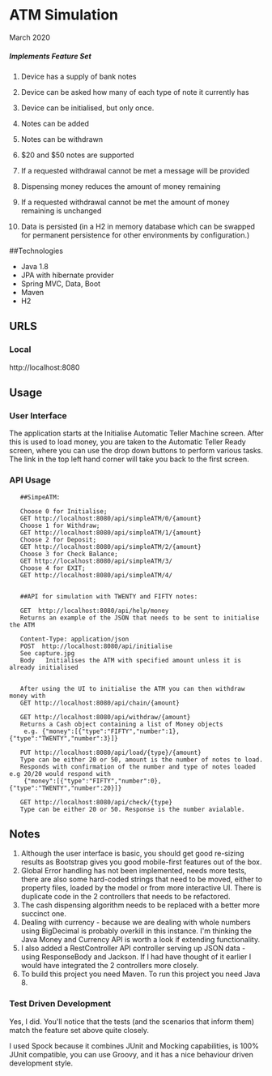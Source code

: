 
# ATM Simulation

 March 2020

##### Implements Feature Set

1. Device has a supply of bank notes

2. Device can be asked how many of each type of note it currently has

3. Device can be initialised, but only once.

4. Notes can be added

5. Notes can be withdrawn

6. $20 and $50 notes are supported

7. If a requested withdrawal cannot be met a message will be provided

8. Dispensing money reduces the amount of money remaining

9. If a requested withdrawal cannot be met the amount of money remaining is unchanged

10. Data is persisted (in a H2 in memory database which can be swapped for permanent persistence for other environments
by configuration.)

##Technologies

- Java 1.8
- JPA with hibernate provider
- Spring MVC, Data, Boot
- Maven
- H2


## URLS

### Local

http://localhost:8080

## Usage

### User Interface

The application starts at the Initialise Automatic Teller Machine screen. After this is used to load money, 
you are taken to the Automatic Teller Ready screen, where you can use the drop down buttons to perform 
various tasks. The link in the top left hand corner will take you back to the first screen. 

### API Usage

	   ##SimpeATM:
	   	   
	   Choose 0 for Initialise;
	   GET http://localhost:8080/api/simpleATM/0/{amount}
	   Choose 1 for Withdraw;
	   GET http://localhost:8080/api/simpleATM/1/{amount}
	   Choose 2 for Deposit;
	   GET http://localhost:8080/api/simpleATM/2/{amount}
	   Choose 3 for Check Balance;
	   GET http://localhost:8080/api/simpleATM/3/
	   Choose 4 for EXIT;
	   GET http://localhost:8080/api/simpleATM/4/	


	   ##API for simulation with TWENTY and FIFTY notes:
	   
	   GET  http://localhost:8080/api/help/money   
	   Returns an example of the JSON that needs to be sent to initialise the ATM
  
	   Content-Type: application/json
	   POST  http://localhost:8080/api/initialise  
	   See capture.jpg
	   Body   Initialises the ATM with specified amount unless it is already initialised
	   
	   
	   After using the UI to initialise the ATM you can then withdraw money with
       GET http://localhost:8080/api/chain/{amount} 
	   
	   GET http://localhost:8080/api/withdraw/{amount}  
	   Returns a Cash object containing a list of Money objects
	    e.g. {"money":[{"type":"FIFTY","number":1},{"type":"TWENTY","number":3}]}
	   
	   PUT http://localhost:8080/api/load/{type}/{amount}  
	   Type can be either 20 or 50, amount is the number of notes to load. 
	   Responds with confirmation of the number and type of notes loaded e.g 20/20 would respond with
	    {"money":[{"type":"FIFTY","number":0},{"type":"TWENTY","number":20}]}
	   
	   GET http://localhost:8080/api/check/{type}  
	   Type can be either 20 or 50. Response is the number avialable.



## Notes

1. Although the user interface is basic, you should get good re-sizing results as Bootstrap gives you good mobile-first
 features out of the box.
2. Global Error handling has not been implemented, needs more tests, there are also some hard-coded strings that need
 to be moved, either to property files, loaded by the model or from more interactive UI. There is duplicate code in 
 the 2 controllers that needs to be refactored.
3. The cash dispensing algorithm needs to be replaced with a better more succinct one.
4. Dealing with currency - because we are dealing with whole numbers using BigDecimal is probably overkill in this
 instance. I'm thinking the Java Money and Currency API is worth a look if extending functionality.
5. I also added a RestController API controller serving up JSON data - using ResponseBody 
and Jackson. If I had have thought of it earlier I would have integrated the 2 controllers more closely.
6. To build this project you need Maven. To run this project you need Java 8.

### Test Driven Development

Yes, I did. You'll notice that the tests (and the scenarios that inform them) match the feature set above quite closely.

I used Spock because it combines JUnit and Mocking capabilities, is 100% JUnit compatible, you can use Groovy, and
it has a nice behaviour driven development style.



 











